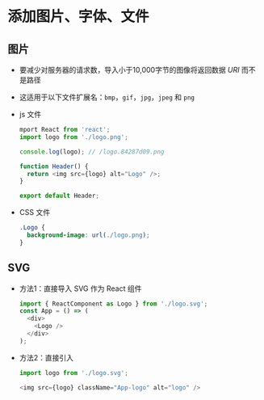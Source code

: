 # 添加图片、字体、文件

## 图片

+ 要减少对服务器的请求数，导入小于10,000字节的图像将返回数据 *URI* 而不是路径

+ 这适用于以下文件扩展名：`bmp`，`gif`，`jpg`，`jpeg` 和 `png`

+ js 文件

    ```js
    mport React from 'react';
    import logo from './logo.png';

    console.log(logo); // /logo.84287d09.png

    function Header() {
      return <img src={logo} alt="Logo" />;
    }

    export default Header;
    ```

+ CSS 文件

    ```css
    .Logo {
      background-image: url(./logo.png);
    }
    ```

## SVG

+ 方法1：直接导入 SVG 作为 React 组件

    ```js
    import { ReactComponent as Logo } from './logo.svg';
    const App = () => (
      <div>
        <Logo />
      </div>
    );
    ```

+ 方法2：直接引入

    ```js
    import logo from './logo.svg';

    <img src={logo} className="App-logo" alt="logo" />
    ```
